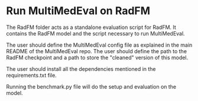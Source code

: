 # Run MultiMedEval on RadFM

The RadFM folder acts as a standalone evaluation script for RadFM. It contains the RadFM model and the script necessary to run MultiMedEval.

The user should define the MultiMedEval config file as explained in the main README of the MultiMedEval repo.
The user should define the path to the RadFM checkpoint and a path to store the "cleaned" version of this model.

The user should install all the dependencies mentioned in the requirements.txt file.

Running the benchmark.py file will do the setup and evaluation on the model.